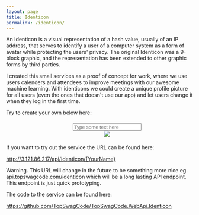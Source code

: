 ```yaml
---
layout: page
title: Identicon
permalink: /identicon/
---
```


An Identicon is a visual representation of a hash value, usually of an IP address, that serves to identify a user of a computer system as a form of avatar while protecting the users' privacy. The original Identicon was a 9-block graphic, and the representation has been extended to other graphic forms by third parties.

I created this small services as a proof of concept for work, where we use users calenders and attendees to improve meetings with our awesome machine learning. With identicons we could create a unique profile picture for all users (even the ones that doesn't use our app) and let users change it when they log in the first time.

Try to create your own below here:

<div style="width:100%;align: center;text-align:  center; margin: 20px;">

<input id="inputSrc" placeholder="Type some text here" type="text" oninput="myFunction()"/>
<br/>

<img id="test" src="http://3.121.86.217/api/Identicon/storm">


<script> 
function myFunction(){
    var link = "http://3.121.86.217/api/Identicon/";
    document.getElementById('test').src = link+document.getElementById('inputSrc').value;
} 
</script>

</div>
If you want to try out the service the URL can be found here:

<a href="http://3.121.86.217/api/Identicon/Storm">http://3.121.86.217/api/Identicon/{YourName}</a>

Warning. This URL will change in the future to be something more nice eg. api.topswagcode.com/identicon which will be a long lasting API endpoint. This endpoint is just quick prototyping.

The code to the service can be found here:

https://github.com/TopSwagCode/TopSwagCode.WebApi.Identicon